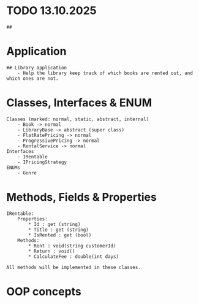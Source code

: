 # TODO 13.10.2025
    ## 

# Application
    ## Library application
        - Help the library keep track of which books are rented out, and which ones are not.
 

# Classes, Interfaces & ENUM
    
    Classes (marked: normal, static, abstract, internal)
        - Book -> normal
        - LibraryBase -> abstract (super class)
        - FlatRatePricing -> normal
        - ProgressivePricing -> normal
        - RentalService -> normal
    Interfaces
        - IRentable
        - IPricingStrategy
    ENUMs
        - Genre


# Methods, Fields & Properties
    IRentable:
        Properties:  
            * Id : get (string)
            * Title : get (string)
            * IsRented : get (bool)
        Methods:
            * Rent : void(string customerId)
            * Return : void()
            * CalculateFee : double(int days)

    All methods will be implemented in these classes.

# OOP concepts